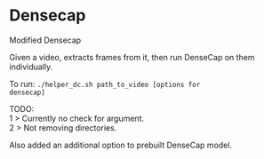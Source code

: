 # Densecap
Modified Densecap

Given a video, extracts frames from it, then run DenseCap on them individually.

To run:
<code>./helper_dc.sh path_to_video [options for densecap]</code>

<p>
TODO:</br>
1 > Currently no check for argument.</br>
2 > Not removing directories.
</p>

Also added an additional option to prebuilt DenseCap model.
